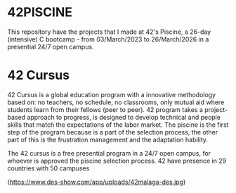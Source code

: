 # 42PISCINE
This repository have the projects that I made at 42's Piscine, a 26-day (intensive) C bootcamp - from 03/March/2023 to 26/March/2026 in a presential 24/7 open campus.

# 42 Cursus
42 Cursus is a global education program with a innovative methodology based on: no teachers, no schedule, no classrooms, only mutual aid where students learn from their fellows (peer to peer). 42 program takes a project-based approach to progress, is designed to develop technical and people skills that match the expectations of the labor market.
The piscine is the first step of the program because is a part of the selection process, the other part of this is the frustration management and the adaptation hability.

The 42 cursus is a free presential program in a 24/7 open campus, for whoever is approved the piscine selection process.
42 have presence in 29 countries with 50 campuses

(https://www.des-show.com/app/uploads/42malaga-des.jpg)
